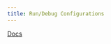 ```yaml
---
title: Run/Debug Configurations
---
```


[Docs](https://www.jetbrains.com/help/pycharm/run-debug-configuration.html)
